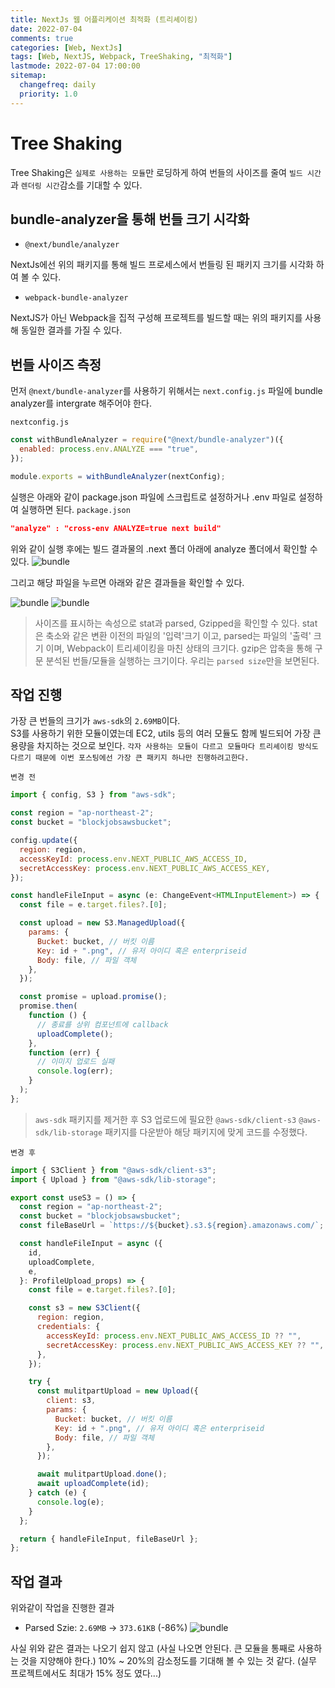 ```yaml
---
title: NextJs 웹 어플리케이션 최적화 (트리셰이킹)
date: 2022-07-04
comments: true
categories: [Web, NextJs]
tags: [Web, NextJS, Webpack, TreeShaking, "최적화"]
lastmode: 2022-07-04 17:00:00
sitemap:
  changefreq: daily
  priority: 1.0
---
```


# Tree Shaking

Tree Shaking은 `실제로 사용하는 모듈`만 로딩하게 하여 번들의 사이즈를 줄여
`빌드 시간`과 `렌더링 시간`감소를 기대할 수 있다.

## bundle-analyzer을 통해 번들 크기 시각화

- `@next/bundle/analyzer`

NextJs에선 위의 패키지를 통해 빌드 프로세스에서 번들링 된 패키지 크기를 시각화 하여 볼 수 있다.

- `webpack-bundle-analyzer`

NextJS가 아닌 Webpack을 집적 구성해 프로젝트를 빌드할 때는 위의 패키지를 사용해 동일한 결과를 가질 수 있다.

## 번들 사이즈 측정

먼저 `@next/bundle-analyzer`를 사용하기 위해서는 `next.config.js` 파일에 bundle analyzer를 intergrate 해주어야 한다.

`nextconfig.js`

```js
const withBundleAnalyzer = require("@next/bundle-analyzer")({
  enabled: process.env.ANALYZE === "true",
});

module.exports = withBundleAnalyzer(nextConfig);
```

실행은 아래와 같이 package.json 파일에 스크립트로 설정하거나 .env 파일로 설정하여 실행하면 된다.
`package.json`

```json
"analyze" : "cross-env ANALYZE=true next build"
```

위와 같이 실행 후에는 빌드 결과물의 .next 폴더 아래에 analyze 폴더에서 확인할 수 있다.
![bundle](/assets/img/post/treeshaking4.png)

그리고 해당 파일을 누르면 아래와 같은 결과들을 확인할 수 있다.

![bundle](/assets/img/post/treeshaking2.png)
![bundle](/assets/img/post/treeshaking1.png)

> 사이즈를 표시하는 속성으로 stat과 parsed, Gzipped을 확인할 수 있다. stat은 축소와 같은 변환 이전의 파일의 '입력'크기 이고,
> parsed는 파일의 '출력' 크기 이며, Webpack이 트리셰이킹을 마친 상태의 크기다. gzip은 압축을 통해 구문 분석된 번들/모듈을 실행하는 크기이다. 우리는 `parsed size`만을 보면된다.

## 작업 진행

가장 큰 번들의 크기가 `aws-sdk`의 `2.69MB`이다.  
S3를 사용하기 위한 모듈이였는데 EC2, utils 등의 여러 모듈도 함께 빌드되어 가장 큰 용량을 차지하는 것으로 보인다.
`각자 사용하는 모듈이 다르고 모듈마다 트리셰이킹 방식도 다르기 때문에 이번 포스팅에선 가장 큰 패키지 하나만 진행하려고한다.`

`변경 전`

```js
import { config, S3 } from "aws-sdk";

const region = "ap-northeast-2";
const bucket = "blockjobsawsbucket";

config.update({
  region: region,
  accessKeyId: process.env.NEXT_PUBLIC_AWS_ACCESS_ID,
  secretAccessKey: process.env.NEXT_PUBLIC_AWS_ACCESS_KEY,
});

const handleFileInput = async (e: ChangeEvent<HTMLInputElement>) => {
  const file = e.target.files?.[0];

  const upload = new S3.ManagedUpload({
    params: {
      Bucket: bucket, // 버킷 이름
      Key: id + ".png", // 유저 아이디 혹은 enterpriseid
      Body: file, // 파일 객체
    },
  });

  const promise = upload.promise();
  promise.then(
    function () {
      // 종료를 상위 컴포넌트에 callback
      uploadComplete();
    },
    function (err) {
      // 이미지 업로드 실패
      console.log(err);
    }
  );
};
```

> `aws-sdk` 패키지를 제거한 후 S3 업로드에 필요한 `@aws-sdk/client-s3` `@aws-sdk/lib-storage` 패키지를 다운받아
> 해당 패키지에 맞게 코드를 수정했다.

`변경 후`

```js
import { S3Client } from "@aws-sdk/client-s3";
import { Upload } from "@aws-sdk/lib-storage";

export const useS3 = () => {
  const region = "ap-northeast-2";
  const bucket = "blockjobsawsbucket";
  const fileBaseUrl = `https://${bucket}.s3.${region}.amazonaws.com/`;

  const handleFileInput = async ({
    id,
    uploadComplete,
    e,
  }: ProfileUpload_props) => {
    const file = e.target.files?.[0];

    const s3 = new S3Client({
      region: region,
      credentials: {
        accessKeyId: process.env.NEXT_PUBLIC_AWS_ACCESS_ID ?? "",
        secretAccessKey: process.env.NEXT_PUBLIC_AWS_ACCESS_KEY ?? "",
      },
    });

    try {
      const mulitpartUpload = new Upload({
        client: s3,
        params: {
          Bucket: bucket, // 버킷 이름
          Key: id + ".png", // 유저 아이디 혹은 enterpriseid
          Body: file, // 파일 객체
        },
      });

      await mulitpartUpload.done();
      await uploadComplete(id);
    } catch (e) {
      console.log(e);
    }
  };

  return { handleFileInput, fileBaseUrl };
};
```

## 작업 결과

위와같이 작업을 진행한 결과

- Parsed Szie: `2.69MB` -> `373.61KB` (-86%)
  ![bundle](/assets/img/post/treeshaking3.png)

사실 위와 같은 결과는 나오기 쉽지 않고 (사실 나오면 안된다. 큰 모듈을 통째로 사용하는 것을 지양해야 한다.) 10% ~ 20%의 감소정도를 기대해 볼 수 있는 것 같다. (실무 프로젝트에서도 최대가 15% 정도 였다...)
